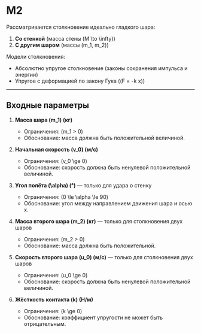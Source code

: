 # M2
Рассматривается столкновение идеально гладкого шара:

1. **Со стенкой** (масса стены \(M \to \infty\))  
2. **С другим шаром** (массы \(m_1, m_2\))  

Модели столкновения:  
- Абсолютно упругое столкновение (законы сохранения импульса и энергии)  
- Упругое с деформацией по закону Гука (\(F = -k x\))  

---

## Входные параметры

1. **Масса шара \(m_1\) (кг)**  
   - Ограничения: \(m_1 > 0\)  
   - Обоснование: масса должна быть положительной величиной.

2. **Начальная скорость \(v_0\) (м/с)**  
   - Ограничения: \(v_0 \ge 0\)  
   - Обоснование: скорость должна быть ненулевой положительной величиной.  

3. **Угол полёта \(\alpha\) (°)** — только для удара о стенку  
   - Ограничения: \(0 \le \alpha \le 90\)  
   - Обоснование: угол между направлением движения шара и осью x.  

4. **Масса второго шара \(m_2\) (кг)** — только для столкновения двух шаров  
   - Ограничения: \(m_2 > 0\)  
   - Обоснование: масса должна быть положительной.

5. **Скорость второго шара \(u_0\) (м/с)** — только для столкновения двух шаров  
   - Ограничения: \(u_0 \ge 0\)  
   - Обоснование: скорость должна быть ненулевой положительной величиной.

6. **Жёсткость контакта \(k\) (Н/м)**  
   - Ограничения: \(k \ge 0\)  
   - Обоснование: коэффициент упругости не может быть отрицательным.

